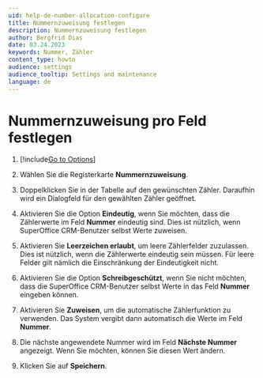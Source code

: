 ```yaml
---
uid: help-de-number-allocation-configure
title: Nummernzuweisung festlegen
description: Nummernzuweisung festlegen
author: Bergfrid Dias
date: 03.24.2023
keywords: Nummer, Zähler
content_type: howto
audience: settings
audience_tooltip: Settings and maintenance
language: de
---
```


# Nummernzuweisung pro Feld festlegen

1. [!include[Go to Options](../includes/open-options.md)]

2. Wählen Sie die Registerkarte **Nummernzuweisung**.

3. Doppelklicken Sie in der Tabelle auf den gewünschten Zähler. Daraufhin wird ein Dialogfeld für den gewählten Zähler geöffnet.

4. Aktivieren Sie die Option **Eindeutig**, wenn Sie möchten, dass die Zählerwerte im Feld **Nummer** eindeutig sind. Dies ist nützlich, wenn SuperOffice CRM-Benutzer selbst Werte zuweisen.

5. Aktivieren Sie **Leerzeichen erlaubt**, um leere Zählerfelder zuzulassen. Dies ist nützlich, wenn die Zählerwerte eindeutig sein müssen. Für leere Felder gilt nämlich die Einschränkung der Eindeutigkeit nicht.

6. Aktivieren Sie die Option **Schreibgeschützt**, wenn Sie nicht möchten, dass die SuperOffice CRM-Benutzer selbst Werte in das Feld **Nummer** eingeben können.

7. Aktivieren Sie **Zuweisen**, um die automatische Zählerfunktion zu verwenden. Das System vergibt dann automatisch die Werte im Feld **Nummer**.

8. Die nächste angewendete Nummer wird im Feld **Nächste Nummer** angezeigt. Wenn Sie möchten, können Sie diesen Wert ändern.

9. Klicken Sie auf **Speichern**.

<!-- Referenced links -->

<!-- Referenced images -->
